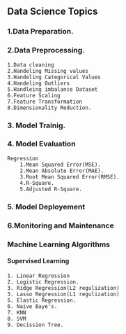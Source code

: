 ## Data Science Topics

### 1.Data Preparation.

  
### 2.Data Preprocessing.
    1.Data cleaning
    2.Handeling Missing values
    3.Handeling Categorical Values
    4.Handeling Outliers
    5.Handleing imbalance Dataset
    6.Feature Scaling
    7.Feature Transformation
    8.Dimensionality Reduction.
### 3. Model Trainig.
### 4. Model Evaluation
    Regression
        1.Mean Squared Error(MSE).
        2.Mean Absolute Error(MAE).
        3.Root Mean Squared Error(RMSE).
        4.R-Square.
        5.Adjusted R-Square.
### 5. Model Deployement
### 6.Monitoring and Maintenance
        
### Machine Learning Algorithms
#### Supervised Learning 

    1. Linear Regression 
    2. Logistic Regression.
    3. Ridge Regression(L2 regulization)
    3. Lasso Regression(L1 regulization)
    5. Elastic Regression.
    6. Naive Baye's.
    7. KNN
    8. SVM
    9. Decission Tree.
